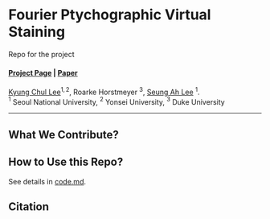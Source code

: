 # Fourier Ptychographic Virtual Staining

Repo for the project <br>

#### [Project Page]() | [Paper]()


[Kyung Chul Lee](https://kyungchullee.com/)$^{1,2}$, Roarke Horstmeyer $^{3}$, [Seung Ah Lee](https://biomedia.yonsei.ac.kr/) $^{1}$. <br>
$^1$ Seoul National University, $^2$ Yonsei University, $^3$ Duke University




--------------
## What We Contribute?



## How to Use this Repo?
See details in [code.md]().



## Citation
